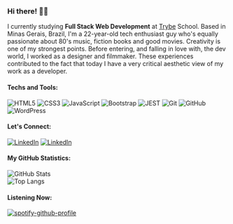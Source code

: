 ### Hi there! 👋🏻
I currently studying <b>Full Stack Web Development</b> at <a href="https://www.betrybe.com/">Trybe</a> School. Based in Minas Gerais, Brazil, I'm a 22-year-old tech enthusiast guy who's equally passionate about 80's music, fiction books and good movies. Creativity is one of my strongest points. Before entering, and falling in love with, the dev world, I worked as a designer and filmmaker. These experiences contributed to the fact that today I have a very critical aesthetic view of my work as a developer.

#### Techs and Tools:
![HTML5](https://img.shields.io/badge/-HTML-orangered?logo=HTML5&logoColor=white) ![CSS3](https://img.shields.io/badge/-CSS-orangered?logo=CSS3&logoColor=white) ![JavaScript](https://img.shields.io/badge/-Javascript-orangered?logo=Javascript&logoColor=white) ![Bootstrap](https://img.shields.io/badge/-Bootstrap-orangered?logo=bootstrap&logoColor=white) ![JEST](https://img.shields.io/badge/-JEST-orangered?logo=jest&logoColor=white) ![Git](https://img.shields.io/badge/-Git-orangered?logo=Git&logoColor=white) ![GitHub](https://img.shields.io/badge/-GitHub-orangered?logo=GitHub&logoColor=white) ![WordPress](https://img.shields.io/badge/-WordPress-orangered?logo=WordPress&logoColor=white)

#### Let's Connect:
[![LinkedIn](https://img.shields.io/badge/-LinkedIn-orangered?logo=LinkedIn&logoColor=white)](https://www.linkedin.com/in/crischgs)
[![LinkedIn](https://img.shields.io/badge/-Telegram-orangered?logo=telegram&logoColor=white)](https://t.me/crischgs)

#### My GitHub Statistics:
![GitHub Stats](https://github-readme-stats.vercel.app/api?username=crischgs&card_width=450&bg_color=DEG,ff4500,0d1117&text_color=fff&icon_color=fff&ring_color=fff&show_icons=true&hide_title=true&include_all_commits=true&count_private=true&cache_seconds=1800&hide=issues,contribs&hide_border=true) <br>
![Top Langs](https://github-readme-stats.vercel.app/api/top-langs/?username=crischgs&layout=compact&card_width=450&bg_color=DEG,ff4500,0d1117&text_color=fff&icon_color=fff&hide_title=true&hide_border=true)

#### Listening Now:

[![spotify-github-profile](https://spotify-github-profile.vercel.app/api/view?uid=r9pme7fofnvsrc4kaoe63xc0t&cover_image=true&theme=natemoo-re&show_offline=false&interchange=false&bar_color=ff4500)](https://spotify-github-profile.vercel.app/api/view?uid=r9pme7fofnvsrc4kaoe63xc0t&redirect=true)
